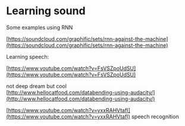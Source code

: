 # Learning sound

Some examples using RNN 

[https://soundcloud.com/graphific/sets/rnn-against-the-machine](https://soundcloud.com/graphific/sets/rnn-against-the-machine)

Learning speech:

[https://www.youtube.com/watch?v=FsVSZpoUdSU](https://www.youtube.com/watch?v=FsVSZpoUdSU)

not deep dream but cool  
[http://www.hellocatfood.com/databending-using-audacity/](http://www.hellocatfood.com/databending-using-audacity/)

[https://www.youtube.com/watch?v=yxxRAHVtafI](https://www.youtube.com/watch?v=yxxRAHVtafI) speech recognition

